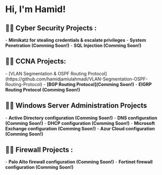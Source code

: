 <h1>Hi, I'm Hamid! </h1>

<h2>👨‍💻 Cyber Security Projects :</h2>
- <b>Mimikatz for stealing credentials & escalate privileges</b>
- <b>System Penetration (Comming Soon!)</b>
- <b>SQL Injection (Comming Soon!)</b>

<h2>👨‍💻 CCNA Projects:</h2>
- [VLAN Segmentation & OSPF Routing Protocol] (https://github.com/hamidjamiulahmadi/VLAN-Segmentation-OSPF-Routing-Protocol)
-  <b>[BGP Routing Protocol](Comming Soon!)</b>
- <b>EIGRP Routing Protocol (Comming Soon!)</b>

<h2>👨‍💻 Windows Server Administration Projects</h2>
- <b>Active Directory configuration (Comming Soon!)</b>
- <b>DNS configuration (Comming Soon!)</b>
- <b>DHCP configuration (Comming Soon!)</b>
- <b>Microsoft Exchange configuration (Comming Soon!)</b>
- <b>Azur Cloud configuration (Comming Soon!)</b>

<h2>👨‍💻 Firewall Projects :</h2>
- <b>Palo Alto firewall configuration (Comming Soon!)</b>
- <b>Fortinet firewall configuration (Comming Soon!)</b>



[Email]: https://gmail.com/hamidjamiulahmadi
[linkedin]: https://linkedin.com/in/hamid-jamiulahmadi

<!--

Here are some ideas to get you started:

- 🔭 I’m currently working on ...
- 🌱 I’m currently learning ...
- 👯 I’m looking to collaborate on ...
- 🤔 I’m looking for help with ...
- 💬 Ask me about ...
- 📫 How to reach me: ...
- 😄 Pronouns: ...
- ⚡ Fun fact: ...
-->
